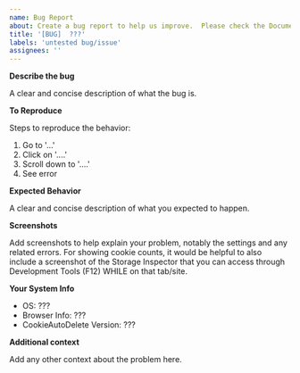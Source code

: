 ```yaml
---
name: Bug Report
about: Create a bug report to help us improve.  Please check the Documentation and FAQ first!
title: '[BUG]  ???'
labels: 'untested bug/issue'
assignees: ''
---
```


<!-- Please read carefully!  Issues that do not follow the format WILL be closed without it being resolved!

- Please check both open and close issues to ensure that it is not previously reported!  Duplicate issues will be closed.

- PLEASE READ THE FAQ AND DOCUMENTATION BEFORE POSTING:
  - https://github.com/Cookie-AutoDelete/Cookie-AutoDelete/wiki/Documentation
  - https://github.com/Cookie-AutoDelete/Cookie-AutoDelete/wiki/FAQ:-Common-Questions-and-Issues
- Issues that have an answer in the Documentation and/or FAQ WILL get closed and be pointed into the right direction

- Please ensure that the bug report title starts with '[BUG] '.
- Please ensure that the bug report body contains the required section is filled in, keeping the headers intact.

Stale issues without any relevant activity WILL get closed after a reasonable amount of time

By removing this entire section (from <!-- to ->) you acknowledge that you have read both the Documentation and FAQ, and that the solution was not found.
 -->

**Describe the bug** <!-- REQUIRED HEADER AND SECTION -->

A clear and concise description of what the bug is.

<!-- Helpful to have console output if it's a bug -->

**To Reproduce** <!-- REQUIRED HEADER AND SECTION -->

Steps to reproduce the behavior:

1. Go to '...'
2. Click on '....'
3. Scroll down to '....'
4. See error

**Expected Behavior** <!-- REQUIRED HEADER AND SECTION -->

A clear and concise description of what you expected to happen.

**Screenshots** <!-- Depending on the type of bug this is optional -->

Add screenshots to help explain your problem, notably the settings and any related errors. For showing cookie counts, it would be helpful to also include a screenshot of the Storage Inspector that you can access through Development Tools (F12) WHILE on that tab/site.

**Your System Info** <!-- REQUIRED HEADER AND SECTION.  PLEASE COMPLETE THE FOLLOWING INFORMATION -->

- OS: ??? <!-- REPLACE ??? WITH YOUR OWN INFO.  e.g. iOS, Windows 10 Pro, Android/Samsung -->
- Browser Info: ??? <!-- REPLACE ??? WITH YOUR OWN INFO.  e.g. Chrome 77.0.1234.111, Firefox 77.0.2 -->
- CookieAutoDelete Version: ??? <!-- REPLACE ??? WITH YOUR OWN INFO.  DO NOT PUT 'LATEST'.  e.g. 3.5.1 -->

**Additional context** <!-- This is optional and can be removed -->

Add any other context about the problem here.
